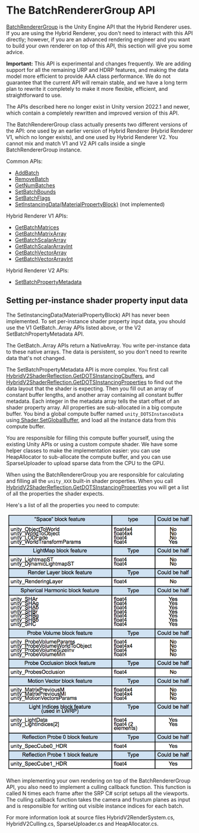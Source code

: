# The BatchRendererGroup API

[BatchRendererGroup](https://docs.unity3d.com/ScriptReference/Rendering.BatchRendererGroup.html) is the Unity Engine API that the Hybrid Renderer uses. If you are using the Hybrid Renderer, you don't need to interact with this API directly; however, if you are an advanced rendering engineer and you want to build your own renderer on top of this API, this section will give you some advice.

**Important:** This API is experimental and changes frequently. We are adding support for all the remaining URP and HDRP features, and making the data model more efficient to provide AAA class performance. We do not guarantee that the current API will remain stable, and we have a long term plan to rewrite it completely to make it more flexible, efficient, and straightforward to use.

The APIs described here no longer exist in Unity version 2022.1 and newer, which contain a completely rewritten and improved version of this API.

The BatchRendererGroup class actually presents two different versions of the API: one used by an earlier version of Hybrid Renderer (Hybrid Renderer V1, which no longer exists), and one used by Hybrid Renderer V2. You cannot mix and match V1 and V2 API calls inside a single BatchRendererGroup instance.

Common APIs:

- [AddBatch](https://docs.unity3d.com/2020.1/Documentation/ScriptReference/Rendering.BatchRendererGroup.AddBatch.html)
- [RemoveBatch](https://docs.unity3d.com/2020.1/Documentation/ScriptReference/Rendering.BatchRendererGroup.RemoveBatch.html)
- [GetNumBatches](https://docs.unity3d.com/2020.1/Documentation/ScriptReference/Rendering.BatchRendererGroup.GetNumBatches.html)
- [SetBatchBounds](https://docs.unity3d.com/2020.1/Documentation/ScriptReference/Rendering.BatchRendererGroup.SetBatchBounds.html)
- [SetBatchFlags](https://docs.unity3d.com/2020.1/Documentation/ScriptReference/Rendering.BatchRendererGroup.SetBatchFlags.html)
- [SetInstancingData(MaterialPropertyBlock)](https://docs.unity3d.com/2020.1/Documentation/ScriptReference/Rendering.BatchRendererGroup.SetInstancingData.html) (not implemented)

Hybrid Renderer V1 APIs:

- [GetBatchMatrices](https://docs.unity3d.com/2020.1/Documentation/ScriptReference/Rendering.BatchRendererGroup.GetBatchMatrices.html)
- [GetBatchMatrixArray](https://docs.unity3d.com/2020.1/Documentation/ScriptReference/Rendering.BatchRendererGroup.GetBatchMatrixArray.html)
- [GetBatchScalarArray](https://docs.unity3d.com/2020.1/Documentation/ScriptReference/Rendering.BatchRendererGroup.GetBatchScalarArray.html)
- [GetBatchScalarArrayInt](https://docs.unity3d.com/2020.1/Documentation/ScriptReference/Rendering.BatchRendererGroup.GetBatchScalarArrayInt.html)
- [GetBatchVectorArray](https://docs.unity3d.com/2020.1/Documentation/ScriptReference/Rendering.BatchRendererGroup.GetBatchVectorArray.html)
- [GetBatchVectorArrayInt](https://docs.unity3d.com/2020.1/Documentation/ScriptReference/Rendering.BatchRendererGroup.GetBatchVectorArrayInt.html)

Hybrid Renderer V2 APIs:

- [SetBatchPropertyMetadata](https://docs.unity3d.com/2020.1/Documentation/ScriptReference/Rendering.BatchRendererGroup.SetBatchPropertyMetadata.html)

## Setting per-instance shader property input data

The SetInstancingData(MaterialPropertyBlock) API has never been implemented. To set per-instance shader property input data, you should use the V1 GetBatch..Array APIs listed above, or the V2 SetBatchPropertyMetadata API.

The GetBatch..Array APIs return a NativeArray<T>. You write per-instance data to these native arrays. The data is persistent, so you don't need to rewrite data that's not changed.

The SetBatchPropertyMetadata API is more complex. You first call[ HybridV2ShaderReflection.GetDOTSInstancingCbuffers](https://docs.unity3d.com/2020.1/Documentation/ScriptReference/Unity.Rendering.HybridV2.HybridV2ShaderReflection.GetDOTSInstancingCbuffers.html), and[ HybridV2ShaderReflection.GetDOTSInstancingProperties](https://docs.unity3d.com/2020.1/Documentation/ScriptReference/Unity.Rendering.HybridV2.HybridV2ShaderReflection.GetDOTSInstancingProperties.html) to find out the data layout that the shader is expecting. Then you fill out an array of constant buffer lengths, and another array containing all constant buffer metadata. Each integer in the metadata array tells the start offset of an shader property array. All properties are sub-allocated in a big compute buffer. You bind a global compute buffer named `unity_DOTSInstanceData` using[ Shader.SetGlobalBuffer](https://docs.unity3d.com/ScriptReference/Shader.SetGlobalBuffer.html), and load all the instance data from this compute buffer.

You are responsible for filling this compute buffer yourself, using the existing Unity APIs or using a custom compute shader. We have some helper classes to make the implementation easier: you can use HeapAllocator to sub-allocate the compute buffer, and you can use SparseUploader to upload sparse data from the CPU to the GPU.

When using the BatchRendererGroup you are responsible for calculating and filling all the `unity_XXX` built-in shader properties. When you call[ HybridV2ShaderReflection.GetDOTSInstancingProperties](https://docs.unity3d.com/2020.1/Documentation/ScriptReference/Unity.Rendering.HybridV2.HybridV2ShaderReflection.GetDOTSInstancingProperties.html) you will get a list of all the properties the shader expects.

Here's a list of all the properties you need to compute:

![](images/batch-renderer-group-api-properties.png)

When implementing your own rendering on top of the BatchRendererGroup API, you also need to implement a culling callback function. This function is called N times each frame after the SRP C# script setups all the viewports. The culling callback function takes the camera and frustum planes as input and is responsible for writing out visible instance indices for each batch.

For more information look at source files HybridV2RenderSystem.cs, HybridV2Culling.cs, SparseUploader.cs and HeapAllocator.cs.
